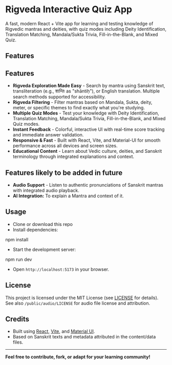 # Rigveda Interactive Quiz App

A fast, modern React + Vite app for learning and testing knowledge of Rigvedic mantras and deities, with quiz modes including Deity Identification, Translation Matching, Mandala/Sukta Trivia, Fill-in-the-Blank, and Mixed Quiz.

## Features

## Features

- **Rigveda Exploration Made Easy** - Search by mantra using Sanskrit text, transliteration (e.g., शान्तिः as "shāntiḥ"), or English translation. Multiple search methods supported for accessibility.
- **Rigveda Filtering** - Filter mantras based on Mandala, Sukta, deity, meter, or specific themes to find exactly what you're studying.
- **Multiple Quiz Modes** - Test your knowledge with Deity Identification, Translation Matching, Mandala/Sukta Trivia, Fill-in-the-Blank, and Mixed Quiz modes.
- **Instant Feedback** - Colorful, interactive UI with real-time score tracking and immediate answer validation.
- **Responsive & Fast** - Built with React, Vite, and Material-UI for smooth performance across all devices and screen sizes.
- **Educational Content** - Learn about Vedic culture, deities, and Sanskrit terminology through integrated explanations and context.

## Features likely to be added in future
- **Audio Support** - Listen to authentic pronunciations of Sanskrit mantras with integrated audio playback.
- **AI Integration:** To explain a Mantra and context of it.

## Usage

- Clone or download this repo
- Install dependencies:

npm install

- Start the development server:

npm run dev

- Open `http://localhost:5173` in your browser.

## License

This project is licensed under the MIT License (see [LICENSE](./LICENSE) for details).  
See also `/public/audio/LICENSE` for audio file license and attribution.

## Credits

- Built using [React](https://react.dev/), [Vite](https://vitejs.dev/), and [Material UI](https://mui.com/).
- Based on Sanskrit texts and metadata attributed in the content/data files.

---

**Feel free to contribute, fork, or adapt for your learning community!**  
